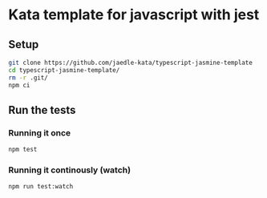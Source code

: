 # Kata template for javascript with jest

## Setup

```sh
git clone https://github.com/jaedle-kata/typescript-jasmine-template
cd typescript-jasmine-template/
rm -r .git/
npm ci
```

## Run the tests

### Running it once

```sh
npm test
```

### Running it continously (watch)

```sh
npm run test:watch
```

